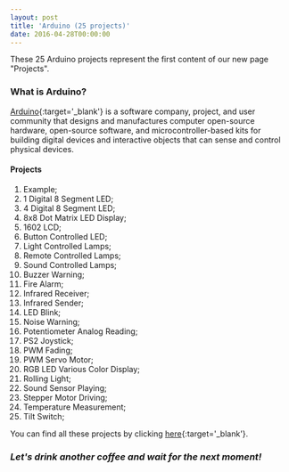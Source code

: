 ```yaml
---
layout: post
title: 'Arduino (25 projects)'
date: 2016-04-28T00:00:00
---
```


These 25 Arduino projects represent the first content of our new page "Projects".

### What is Arduino?

[Arduino](https://www.arduino.cc/){:target='_blank'} is a software company, project, and user community that designs and manufactures computer open-source hardware, open-source software, and microcontroller-based kits for building digital devices and interactive objects that can sense and control physical devices.

#### Projects

1. Example;
2. 1 Digital 8 Segment LED;
3. 4 Digital 8 Segment LED;
4. 8x8 Dot Matrix LED Display;
5. 1602 LCD;
6. Button Controlled LED;
7. Light Controlled Lamps;
8. Remote Controlled Lamps;
9. Sound Controlled Lamps;
10. Buzzer Warning;
11. Fire Alarm;
12. Infrared Receiver;
13. Infrared Sender;
14. LED Blink;
15. Noise Warning;
16. Potentiometer Analog Reading;
17. PS2 Joystick;
18. PWM Fading;
19. PWM Servo Motor;
20. RGB LED Various Color Display;
21. Rolling Light;
22. Sound Sensor Playing;
23. Stepper Motor Driving;
24. Temperature Measurement;
25. Tilt Switch;

You can find all these projects by clicking [here](http://caffeinealgorithm.com/projects){:target='_blank'}.

### *Let's drink another coffee and wait for the next moment!*